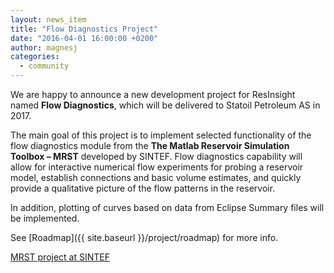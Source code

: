 ```yaml
---
layout: news_item
title: "Flow Diagnostics Project"
date: "2016-04-01 16:00:00 +0200"
author: magnesj
categories: 
  - community
---
```


We are happy to announce a new development project for ResInsight named **Flow Diagnostics**, which will be delivered to Statoil Petroleum AS in 2017.

The main goal of this project is to implement selected functionality of the flow diagnostics module from the **The Matlab Reservoir Simulation Toolbox – MRST** developed by SINTEF. Flow diagnostics capability will allow for interactive numerical flow experiments for probing a reservoir model, establish connections and basic volume estimates, and quickly provide a qualitative picture of the flow patterns in the reservoir.

In addition, plotting of curves based on data from Eclipse Summary files will be implemented.

See [Roadmap]({{ site.baseurl }}/project/roadmap) for more info.

[MRST project at SINTEF](http://www.sintef.no/projectweb/mrst/modules/diagnostics/)
